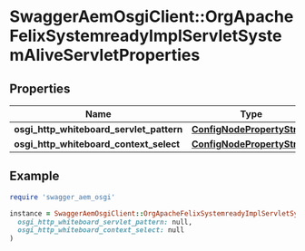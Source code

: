 # SwaggerAemOsgiClient::OrgApacheFelixSystemreadyImplServletSystemAliveServletProperties

## Properties

| Name | Type | Description | Notes |
| ---- | ---- | ----------- | ----- |
| **osgi_http_whiteboard_servlet_pattern** | [**ConfigNodePropertyString**](ConfigNodePropertyString.md) |  | [optional] |
| **osgi_http_whiteboard_context_select** | [**ConfigNodePropertyString**](ConfigNodePropertyString.md) |  | [optional] |

## Example

```ruby
require 'swagger_aem_osgi'

instance = SwaggerAemOsgiClient::OrgApacheFelixSystemreadyImplServletSystemAliveServletProperties.new(
  osgi_http_whiteboard_servlet_pattern: null,
  osgi_http_whiteboard_context_select: null
)
```

